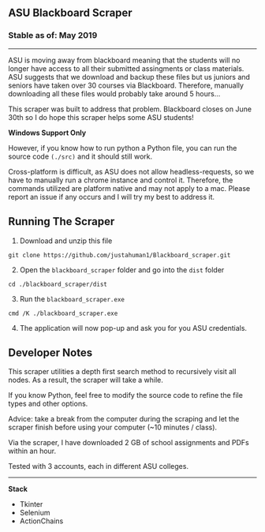 ## ASU Blackboard Scraper

### Stable as of: May 2019

<hr/>

ASU is moving away from blackboard meaning that the students will no longer have access to all their submitted assingments or class materials. ASU suggests that we download and backup these files but us juniors and seniors have taken over 30 courses via Blackboard. Therefore, manually downloading all these files would probably take around 5 hours...

This scraper was built to address that problem. Blackboard closes on June 30th so I do hope this scraper helps some ASU students! 

**Windows Support Only**

  However, if you know how to run python a Python file, you can run the source code ```(./src)``` and it should still work. 
  
  Cross-platform is difficult, as ASU does not allow headless-requests, so we have to manually run a chrome instance and control it. Therefore, the commands utilized are platform native and may not apply to a mac. Please report an issue if any occurs and I will try my best to address it.

Running The Scraper
---
1. Download and unzip this file

  ``` 
  git clone https://github.com/justahuman1/Blackboard_scraper.git
  ```
2. Open the ```blackboard_scraper``` folder and go into the ```dist``` folder

  ```
  cd ./blackboard_scraper/dist
  ```
3. Run the ```blackboard_scraper.exe```

  ```
  cmd /K ./blackboard_scraper.exe
  ```
4. The application will now pop-up and ask you for you ASU credentials.


Developer Notes
---
This scraper utilities a depth first search method to recursively visit all nodes. As a result, the scraper will take a while.

If you know Python, feel free to modify the source code to refine the file types and other options.

Advice: take a break from the computer during the scraping and let the scraper finish before using your computer (~10 minutes / class).

Via the scraper, I have downloaded 2 GB of school assignments and PDFs within an hour. 

Tested with 3 accounts, each in different ASU colleges. 


<hr />

**Stack**

* Tkinter
* Selenium
* ActionChains
